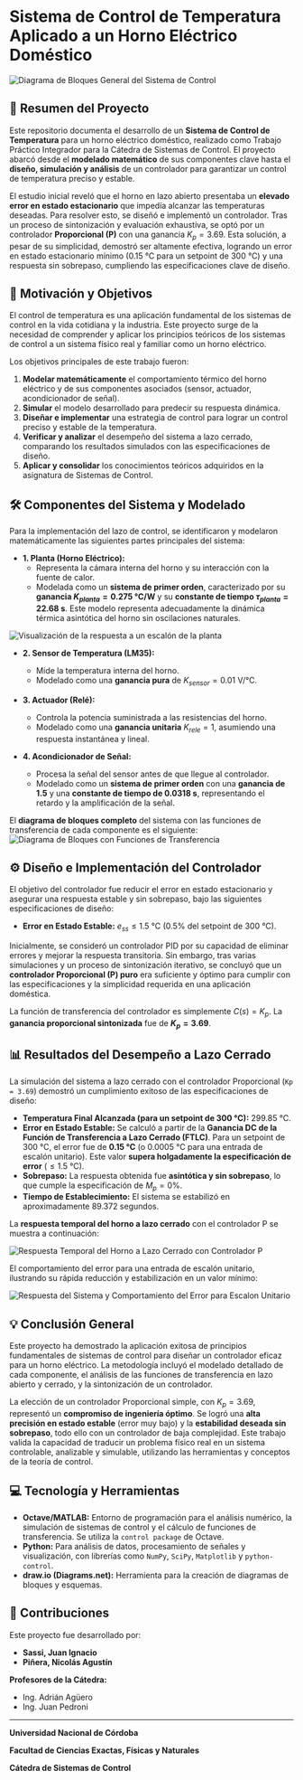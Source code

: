 # Sistema de Control de Temperatura Aplicado a un Horno Eléctrico Doméstico

![Diagrama de Bloques General del Sistema de Control](/img/Diagramas%20de%20Bloques/DiagramaBloques.png)

## 📌 Resumen del Proyecto

Este repositorio documenta el desarrollo de un **Sistema de Control de Temperatura** para un horno eléctrico doméstico, realizado como Trabajo Práctico Integrador para la Cátedra de Sistemas de Control. El proyecto abarcó desde el **modelado matemático** de sus componentes clave hasta el **diseño, simulación y análisis** de un controlador para garantizar un control de temperatura preciso y estable.

El estudio inicial reveló que el horno en lazo abierto presentaba un **elevado error en estado estacionario** que impedía alcanzar las temperaturas deseadas. Para resolver esto, se diseñó e implementó un controlador. Tras un proceso de sintonización y evaluación exhaustiva, se optó por un controlador **Proporcional (P)** con una ganancia $K_p = 3.69$. Esta solución, a pesar de su simplicidad, demostró ser altamente efectiva, logrando un error en estado estacionario mínimo (0.15 °C para un setpoint de 300 °C) y una respuesta sin sobrepaso, cumpliendo las especificaciones clave de diseño.

## 🌟 Motivación y Objetivos

El control de temperatura es una aplicación fundamental de los sistemas de control en la vida cotidiana y la industria. Este proyecto surge de la necesidad de comprender y aplicar los principios teóricos de los sistemas de control a un sistema físico real y familiar como un horno eléctrico.

Los objetivos principales de este trabajo fueron:

1.  **Modelar matemáticamente** el comportamiento térmico del horno eléctrico y de sus componentes asociados (sensor, actuador, acondicionador de señal).
2.  **Simular** el modelo desarrollado para predecir su respuesta dinámica.
3.  **Diseñar e implementar** una estrategia de control para lograr un control preciso y estable de la temperatura.
4.  **Verificar y analizar** el desempeño del sistema a lazo cerrado, comparando los resultados simulados con las especificaciones de diseño.
5.  **Aplicar y consolidar** los conocimientos teóricos adquiridos en la asignatura de Sistemas de Control.

## 🛠️ Componentes del Sistema y Modelado

Para la implementación del lazo de control, se identificaron y modelaron matemáticamente las siguientes partes principales del sistema:

* **1. Planta (Horno Eléctrico):**
    * Representa la cámara interna del horno y su interacción con la fuente de calor.
    * Modelada como un **sistema de primer orden**, caracterizado por su **ganancia $K_{planta} = 0.275 \text{ °C/W}$** y su **constante de tiempo $\tau_{planta} = 22.68 \text{ s}$**. Este modelo representa adecuadamente la dinámica térmica asintótica del horno sin oscilaciones naturales.
      
![Visualización de la respuesta a un escalón de la planta](/img/Respuesta%20Temporales/FTplanta.png)

* **2. Sensor de Temperatura (LM35):**
    * Mide la temperatura interna del horno.
    * Modelado como una **ganancia pura** de $K_{sensor} = 0.01 \text{ V/°C}$.

* **3. Actuador (Relé):**
    * Controla la potencia suministrada a las resistencias del horno.
    * Modelado como una **ganancia unitaria** $K_{rele} = 1$, asumiendo una respuesta instantánea y lineal.

* **4. Acondicionador de Señal:**
    * Procesa la señal del sensor antes de que llegue al controlador.
    * Modelado como un **sistema de primer orden** con una **ganancia de $1.5$** y una **constante de tiempo de $0.0318 \text{ s}$**, representando el retardo y la amplificación de la señal.

El **diagrama de bloques completo** del sistema con las funciones de transferencia de cada componente es el siguiente:
![Diagrama de Bloques con Funciones de Transferencia](/img/Diagramas%20de%20Bloques/FT.png)

## ⚙️ Diseño e Implementación del Controlador

El objetivo del controlador fue reducir el error en estado estacionario y asegurar una respuesta estable y sin sobrepaso, bajo las siguientes especificaciones de diseño:

* **Error en Estado Estable:** $e_{ss} \le 1.5 \text{ °C}$ (0.5% del setpoint de 300 °C).

Inicialmente, se consideró un controlador PID por su capacidad de eliminar errores y mejorar la respuesta transitoria. Sin embargo, tras varias simulaciones y un proceso de sintonización iterativo, se concluyó que un **controlador Proporcional (P) puro** era suficiente y óptimo para cumplir con las especificaciones y la simplicidad requerida en una aplicación doméstica.

La función de transferencia del controlador es simplemente $C(s) = K_p$. La **ganancia proporcional sintonizada** fue de **$K_p = 3.69$**.

## 📊 Resultados del Desempeño a Lazo Cerrado

La simulación del sistema a lazo cerrado con el controlador Proporcional (`Kp = 3.69`) demostró un cumplimiento exitoso de las especificaciones de diseño:

* **Temperatura Final Alcanzada (para un setpoint de 300 °C):** 299.85 °C.
* **Error en Estado Estable:** Se calculó a partir de la **Ganancia DC de la Función de Transferencia a Lazo Cerrado (FTLC)**. Para un setpoint de 300 °C, el error fue de **0.15 °C** (o 0.0005 °C para una entrada de escalón unitario). Este valor **supera holgadamente la especificación de error** ($\le 1.5 \text{ °C}$).
* **Sobrepaso:** La respuesta obtenida fue **asintótica y sin sobrepaso**, lo que cumple la especificación de $M_p = 0\%$.
* **Tiempo de Establecimiento:** El sistema se estabilizó en aproximadamente 89.372 segundos.

La **respuesta temporal del horno a lazo cerrado** con el controlador P se muestra a continuación:

![Respuesta Temporal del Horno a Lazo Cerrado con Controlador P](/img/Respuesta%20Temporales/FTLCconControlador.png)

El comportamiento del error para una entrada de escalón unitario, ilustrando su rápida reducción y estabilización en un valor mínimo:

![Respuesta del Sistema y Comportamiento del Error para Escalon Unitario](/img/EssConControlador.png)

## 💡 Conclusión General

Este proyecto ha demostrado la aplicación exitosa de principios fundamentales de sistemas de control para diseñar un controlador eficaz para un horno eléctrico. La metodología incluyó el modelado detallado de cada componente, el análisis de las funciones de transferencia en lazo abierto y cerrado, y la sintonización de un controlador.

La elección de un controlador Proporcional simple, con $K_p = 3.69$, representó un **compromiso de ingeniería óptimo**. Se logró una **alta precisión en estado estable** (error muy bajo) y la **estabilidad deseada sin sobrepaso**, todo ello con un controlador de baja complejidad. Este trabajo valida la capacidad de traducir un problema físico real en un sistema controlable, analizable y simulable, utilizando las herramientas y conceptos de la teoría de control.

## 💻 Tecnología y Herramientas

* **Octave/MATLAB:** Entorno de programación para el análisis numérico, la simulación de sistemas de control y el cálculo de funciones de transferencia. Se utiliza la `control package` de Octave.
* **Python:** Para análisis de datos, procesamiento de señales y visualización, con librerías como `NumPy`, `SciPy`, `Matplotlib` y `python-control`.
* **draw.io (Diagrams.net):** Herramienta para la creación de diagramas de bloques y esquemas.


## 🤝 Contribuciones

Este proyecto fue desarrollado por:

* **Sassi, Juan Ignacio**
* **Piñera, Nicolás Agustín**

**Profesores de la Cátedra:**

* Ing. Adrián Agüero
* Ing. Juan Pedroni

---
**Universidad Nacional de Córdoba**

**Facultad de Ciencias Exactas, Físicas y Naturales**

**Cátedra de Sistemas de Control**

